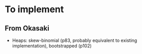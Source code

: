 # To implement

## From Okasaki
- Heaps: skew-binomial (p83, probably equivalent to existing implementation), bootstrapped (p102)